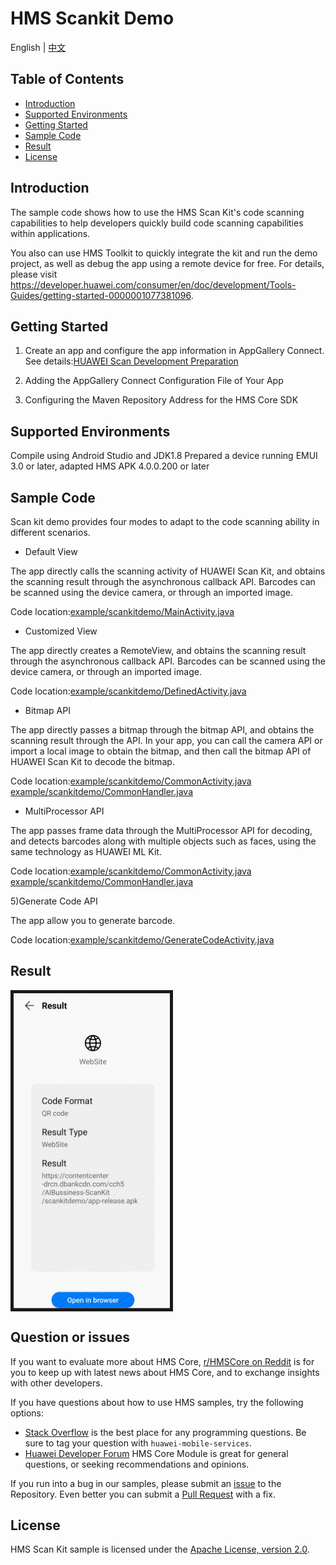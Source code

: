 # HMS Scankit Demo

English | [中文](https://github.com/HMS-Core/hms-scan-demo/blob/master/README_ZH.md)

## Table of Contents

 * [Introduction](#introduction)
 * [Supported Environments ](#supported-environments )
 * [Getting Started](#getting-started)
 * [Sample Code](#sample-code)
 * [Result](#result)
 * [License](#license)
 
## Introduction
The sample code shows how to use the HMS Scan Kit's code scanning capabilities to help developers quickly build code scanning capabilities within applications.

You also can use HMS Toolkit to quickly integrate the kit and run the demo project, as well as debug the app using a remote device for free. For details, please visit https://developer.huawei.com/consumer/en/doc/development/Tools-Guides/getting-started-0000001077381096.

## Getting Started
1. Create an app and configure the app information in AppGallery Connect.
See details:[HUAWEI Scan Development Preparation](https://developer.huawei.com/consumer/en/doc/development/HMSCore-Guides/android-config-agc-0000001050043955)

2. Adding the AppGallery Connect Configuration File of Your App

3. Configuring the Maven Repository Address for the HMS Core SDK

## Supported Environments
Compile using Android Studio and JDK1.8
Prepared a device running EMUI 3.0 or later, adapted HMS APK 4.0.0.200 or later
	
## Sample Code
Scan kit demo provides four modes to adapt to the code scanning ability in different scenarios.

* Default View

The app directly calls the scanning activity of HUAWEI Scan Kit, and obtains the scanning result through the asynchronous callback API. Barcodes can be scanned using the device camera, or through an imported image.

Code location:[example/scankitdemo/MainActivity.java](https://github.com/HMS-Core/hms-scan-demo/blob/master/app/src/main/java/com/example/scankitdemo/MainActivity.java)

* Customized View

The app directly creates a RemoteView, and obtains the scanning result through the asynchronous callback API. Barcodes can be scanned using the device camera, or through an imported image.

Code location:[example/scankitdemo/DefinedActivity.java](https://github.com/HMS-Core/hms-scan-demo/blob/master/app/src/main/java/com/example/scankitdemo/DefinedActivity.java)

* Bitmap API

The app directly passes a bitmap through the bitmap API, and obtains the scanning result through the API. In your app, you can call the camera API or import a local image to obtain the bitmap, and then call the bitmap API of HUAWEI Scan Kit to decode the bitmap.

Code location:[example/scankitdemo/CommonActivity.java example/scankitdemo/CommonHandler.java](https://github.com/HMS-Core/hms-scan-demo/blob/master/app/src/main/java/com/example/scankitdemo/CommonHandler.java)

* MultiProcessor API

The app passes frame data through the MultiProcessor API for decoding, and detects barcodes along with multiple objects such as faces, using the same technology as HUAWEI ML Kit.

Code location:[example/scankitdemo/CommonActivity.java example/scankitdemo/CommonHandler.java](https://github.com/HMS-Core/hms-scan-demo/blob/master/app/src/main/java/com/example/scankitdemo/CommonHandler.java)
	
5)Generate Code API

The app allow you to generate barcode.

Code location:[example/scankitdemo/GenerateCodeActivity.java](https://github.com/HMS-Core/hms-scan-demo/blob/master/app/src/main/java/com/example/scankitdemo/GenerateCodeActivity.java)

## Result
<img src="Screenshot.jpg" width=250 title="ID Photo DIY" div align=center border=5>

## Question or issues
If you want to evaluate more about HMS Core, [r/HMSCore on Reddit](https://www.reddit.com/r/HuaweiDevelopers/) is for you to keep up with latest news about HMS Core, and to exchange insights with other developers.

If you have questions about how to use HMS samples, try the following options:
- [Stack Overflow](https://stackoverflow.com/questions/tagged/huawei-mobile-services) is the best place for any programming questions. Be sure to tag your question with 
`huawei-mobile-services`.
- [Huawei Developer Forum](https://forums.developer.huawei.com/forumPortal/en/home?fid=0101187876626530001) HMS Core Module is great for general questions, or seeking recommendations and opinions.

If you run into a bug in our samples, please submit an [issue](https://github.com/HMS-Core/hms-scan-demo/issues) to the Repository. Even better you can submit a [Pull Request](https://github.com/HMS-Core/hms-scan-demo/pulls) with a fix.

##  License
HMS Scan Kit sample is licensed under the [Apache License, version 2.0](http://www.apache.org/licenses/LICENSE-2.0).
